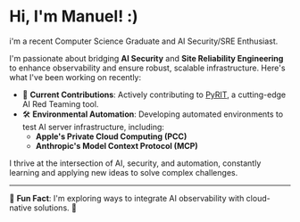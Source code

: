 # Hi, I'm Manuel! :)

i'm a recent Computer Science Graduate and AI Security/SRE Enthusiast.

I'm passionate about bridging **AI Security** and **Site Reliability Engineering** to enhance observability and ensure robust, scalable infrastructure. Here's what I've been working on recently:

- 🌟 **Current Contributions**: Actively contributing to [PyRIT](https://github.com/pyrit), a cutting-edge AI Red Teaming tool.
- 🛠️ **Environmental Automation**: Developing automated environments to test AI server infrastructure, including:
  - **Apple's Private Cloud Computing (PCC)**
  - **Anthropic's Model Context Protocol (MCP)**

I thrive at the intersection of AI, security, and automation, constantly learning and applying new ideas to solve complex challenges.

---
🌱 **Fun Fact**: I'm exploring ways to integrate AI observability with cloud-native solutions. 🚀
